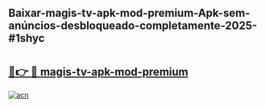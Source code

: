 ## Baixar-magis-tv-apk-mod-premium-Apk-sem-anúncios-desbloqueado-completamente-2025-#1shyc

# <h2><a href="https://ainizakaria.my?title=magis-tv-apk-mod-premium&ref=22M">🔗👉 🔴 magis-tv-apk-mod-premium</a></h2>

[![acn](https://github.com/user-attachments/assets/0f9c940e-d8b0-45ae-aac7-cd30a18b3e1c)](https://ainizakaria.my?title=magis-tv-apk-mod-premium&ref=22M)

